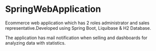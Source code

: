 # SpringWebApplication
 Ecommerce web application which has 2 roles administrator and sales representative.Developed using Spring Boot, Liquibase & H2 Database.
 
 The application has mail notification when selling and dashboards for analyzing data with statistics.

 

